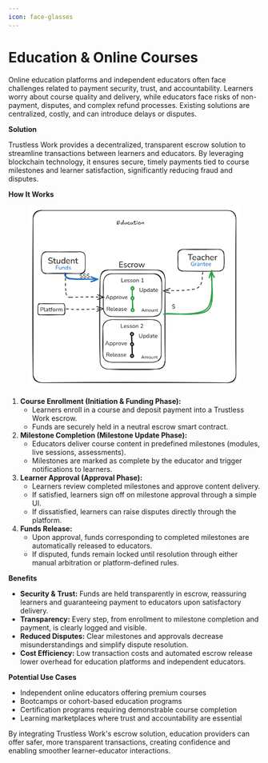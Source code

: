 ```yaml
---
icon: face-glasses
---
```


# Education & Online Courses

Online education platforms and independent educators often face challenges related to payment security, trust, and accountability. Learners worry about course quality and delivery, while educators face risks of non-payment, disputes, and complex refund processes. Existing solutions are centralized, costly, and can introduce delays or disputes.

**Solution**

Trustless Work provides a decentralized, transparent escrow solution to streamline transactions between learners and educators. By leveraging blockchain technology, it ensures secure, timely payments tied to course milestones and learner satisfaction, significantly reducing fraud and disputes.

**How It Works**

<figure><img src="../.gitbook/assets/image.png" alt=""><figcaption></figcaption></figure>

1. **Course Enrollment (Initiation & Funding Phase):**
   * Learners enroll in a course and deposit payment into a Trustless Work escrow.
   * Funds are securely held in a neutral escrow smart contract.
2. **Milestone Completion (Milestone Update Phase):**
   * Educators deliver course content in predefined milestones (modules, live sessions, assessments).
   * Milestones are marked as complete by the educator and trigger notifications to learners.
3. **Learner Approval (Approval Phase):**
   * Learners review completed milestones and approve content delivery.
   * If satisfied, learners sign off on milestone approval through a simple UI.
   * If dissatisfied, learners can raise disputes directly through the platform.
4. **Funds Release:**
   * Upon approval, funds corresponding to completed milestones are automatically released to educators.
   * If disputed, funds remain locked until resolution through either manual arbitration or platform-defined rules.

**Benefits**

* **Security & Trust:** Funds are held transparently in escrow, reassuring learners and guaranteeing payment to educators upon satisfactory delivery.
* **Transparency:** Every step, from enrollment to milestone completion and payment, is clearly logged and visible.
* **Reduced Disputes:** Clear milestones and approvals decrease misunderstandings and simplify dispute resolution.
* **Cost Efficiency:** Low transaction costs and automated escrow release lower overhead for education platforms and independent educators.

**Potential Use Cases**

* Independent online educators offering premium courses
* Bootcamps or cohort-based education programs
* Certification programs requiring demonstrable course completion
* Learning marketplaces where trust and accountability are essential

By integrating Trustless Work's escrow solution, education providers can offer safer, more transparent transactions, creating confidence and enabling smoother learner-educator interactions.
